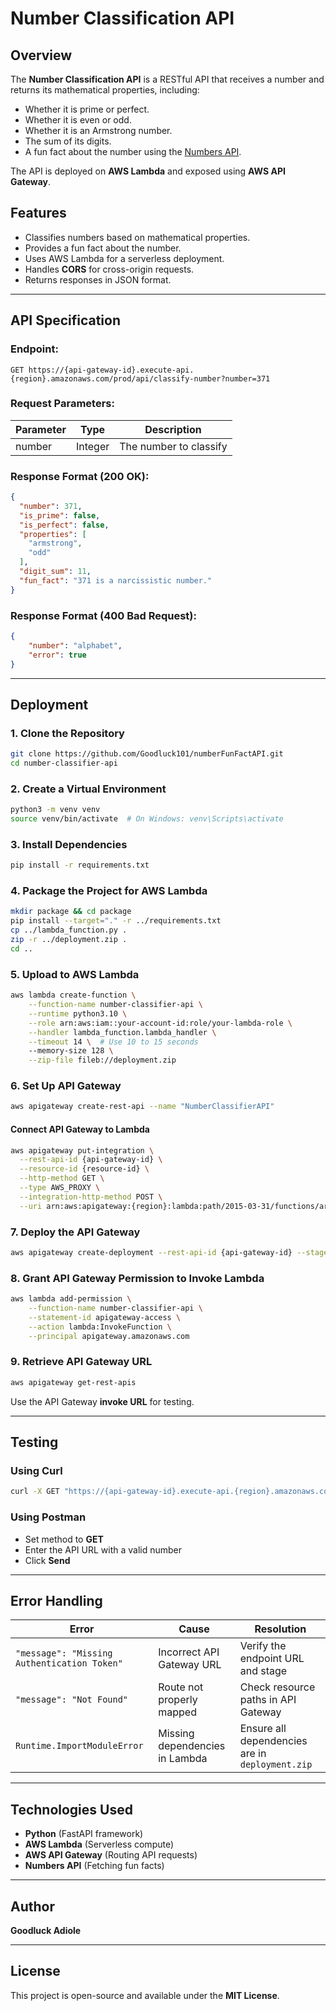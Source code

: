 # Number Classification API

## Overview
The **Number Classification API** is a RESTful API that receives a number and returns its mathematical properties, including:
- Whether it is prime or perfect.
- Whether it is even or odd.
- Whether it is an Armstrong number.
- The sum of its digits.
- A fun fact about the number using the [Numbers API](http://numbersapi.com/).

The API is deployed on **AWS Lambda** and exposed using **AWS API Gateway**.

## Features
- Classifies numbers based on mathematical properties.
- Provides a fun fact about the number.
- Uses AWS Lambda for a serverless deployment.
- Handles **CORS** for cross-origin requests.
- Returns responses in JSON format.

---
## API Specification
### **Endpoint:**
```
GET https://{api-gateway-id}.execute-api.{region}.amazonaws.com/prod/api/classify-number?number=371
```

### **Request Parameters:**
| Parameter | Type | Description |
|-----------|------|-------------|
| number | Integer | The number to classify |

### **Response Format (200 OK):**
```json
{
  "number": 371,
  "is_prime": false,
  "is_perfect": false,
  "properties": [
    "armstrong",
    "odd"
  ],
  "digit_sum": 11,
  "fun_fact": "371 is a narcissistic number."
}
```

### **Response Format (400 Bad Request):**
```json
{
    "number": "alphabet",
    "error": true
}
```

---
## Deployment
### **1. Clone the Repository**
```bash
git clone https://github.com/Goodluck101/numberFunFactAPI.git
cd number-classifier-api
```

### **2. Create a Virtual Environment**
```bash
python3 -m venv venv
source venv/bin/activate  # On Windows: venv\Scripts\activate
```

### **3. Install Dependencies**
```bash
pip install -r requirements.txt
```

### **4. Package the Project for AWS Lambda**
```bash
mkdir package && cd package
pip install --target="." -r ../requirements.txt
cp ../lambda_function.py .
zip -r ../deployment.zip .
cd ..
```

### **5. Upload to AWS Lambda**
```bash
aws lambda create-function \
    --function-name number-classifier-api \
    --runtime python3.10 \
    --role arn:aws:iam::your-account-id:role/your-lambda-role \
    --handler lambda_function.lambda_handler \
    --timeout 14 \  # Use 10 to 15 seconds
    --memory-size 128 \
    --zip-file fileb://deployment.zip
```

### **6. Set Up API Gateway**
```bash
aws apigateway create-rest-api --name "NumberClassifierAPI"
```

#### **Connect API Gateway to Lambda**
```bash
aws apigateway put-integration \
  --rest-api-id {api-gateway-id} \
  --resource-id {resource-id} \
  --http-method GET \
  --type AWS_PROXY \
  --integration-http-method POST \
  --uri arn:aws:apigateway:{region}:lambda:path/2015-03-31/functions/arn:aws:lambda:{region}:{account-id}:function:number-classifier-api/invocations
```

### **7. Deploy the API Gateway**
```bash
aws apigateway create-deployment --rest-api-id {api-gateway-id} --stage-name prod
```

### **8. Grant API Gateway Permission to Invoke Lambda**
```bash
aws lambda add-permission \
    --function-name number-classifier-api \
    --statement-id apigateway-access \
    --action lambda:InvokeFunction \
    --principal apigateway.amazonaws.com
```

### **9. Retrieve API Gateway URL**
```bash
aws apigateway get-rest-apis
```
Use the API Gateway **invoke URL** for testing.

---
## Testing
### **Using Curl**
```bash
curl -X GET "https://{api-gateway-id}.execute-api.{region}.amazonaws.com/prod/api/classify-number?number=371"
```

### **Using Postman**
- Set method to **GET**
- Enter the API URL with a valid number
- Click **Send**

---
## Error Handling
| Error | Cause | Resolution |
|-------|-------|------------|
| `"message": "Missing Authentication Token"` | Incorrect API Gateway URL | Verify the endpoint URL and stage |
| `"message": "Not Found"` | Route not properly mapped | Check resource paths in API Gateway |
| `Runtime.ImportModuleError` | Missing dependencies in Lambda | Ensure all dependencies are in `deployment.zip` |

---
## Technologies Used
- **Python** (FastAPI framework)
- **AWS Lambda** (Serverless compute)
- **AWS API Gateway** (Routing API requests)
- **Numbers API** (Fetching fun facts)

---
## Author
**Goodluck Adiole**

---
## License
This project is open-source and available under the **MIT License**.

